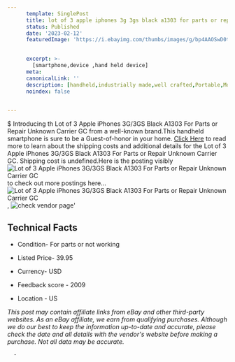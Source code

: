 ```yaml
---
      template: SinglePost
      title: lot of 3 apple iphones 3g 3gs black a1303 for parts or repair unknown carrier gc
      status: Published
      date: '2023-02-12'
      featuredImage: 'https://i.ebayimg.com/thumbs/images/g/bp4AAOSwD0tjxeO3/s-l225.jpg'
       

      excerpt: >-
        [smartphone,device ,hand held device]
      meta:
      canonicalLink: ''
      description: [handheld,industrially made,well crafted,Portable,Mobile,Compact,Convenient,Lightweight,Maneuverable,Man-portable,Miniature,Carriable,Hand-held,Light,Holdable,Transportable,Mobile device,Pocket-sized,On-the-go,Wireless,Cordless,Compact size,Convenient size, smartphone,device ,hand held device]
      noindex: false
      

---
```

$
      Introducing th Lot of 3 Apple iPhones 3G/3GS Black A1303 For Parts or Repair Unknown Carrier GC from a well-known brand.This handheld smartphone is sure to be a Guest-of-honor in your home. [Click Here](https://www.ebay.com/itm/185740723714?hash=item2b3f028602%3Ag%3Abp4AAOSwD0tjxeO3&mkevt=1&mkcid=1&mkrid=711-53200-19255-0&campid=%253CePNCampaignId%253E&customid=%253CreferenceId%253E&toolid=10049) to read more to learn about the shipping costs and additional details for the Lot of 3 Apple iPhones 3G/3GS Black A1303 For Parts or Repair Unknown Carrier GC. Shipping cost is undefined.Here is the posting visibly ![Lot of 3 Apple iPhones 3G/3GS Black A1303 For Parts or Repair Unknown Carrier GC](https://i.ebayimg.com/thumbs/images/g/bp4AAOSwD0tjxeO3/s-l225.jpg) to check out more postings here... ![Lot of 3 Apple iPhones 3G/3GS Black A1303 For Parts or Repair Unknown Carrier GC](https://i.ebayimg.com/images/g/bp4AAOSwD0tjxeO3/s-l1600.jpg), ![check vendor page]()'

      

 ## Technical Facts 



     
      

 - Condition- For parts or not working 


      

 - Listed Price- 39.95 


      

 - Currency- USD 


      

 - Feedback score - 2009 


      

 - Location - US 


      
      

 *_This post may contain affiliate links from eBay and other third-party websites. As an eBay affiliate, we earn from qualifying purchases. Although we do our best to keep the information up-to-date and accurate, please check the date and all details with the vendor's website before making a purchase. Not all data may be accurate._*




      -
